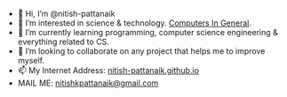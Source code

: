 - 👋 Hi, I’m @nitish-pattanaik
- 👀 I’m interested in science & technology. [Computers In General](https://en.wikipedia.org/wiki/Computer).
- 🌱 I’m currently learning programming, computer science engineering & everything related to CS.
- 💞️ I’m looking to collaborate on any project that helps me to improve myself.
- 📫 My Internet Address: [nitish-pattanaik.github.io](https://nitish-pattanaik.github.io/)
- MAIL ME: nitishkpattanaik@gmail.com

<!---
nitish-pattanaik/nitish-pattanaik is a ✨ special ✨ repository because its `README.md` (this file) appears on your GitHub profile.
You can click the Preview link to take a look at your changes.
--->
